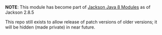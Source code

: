 **NOTE**: This module has become part of [Jackson Java 8 Modules](../../../jackson-modules-java8)
as of Jackson 2.8.5

This repo still exists to allow release of patch versions of older versions; it will be hidden (made private)
in near future.
